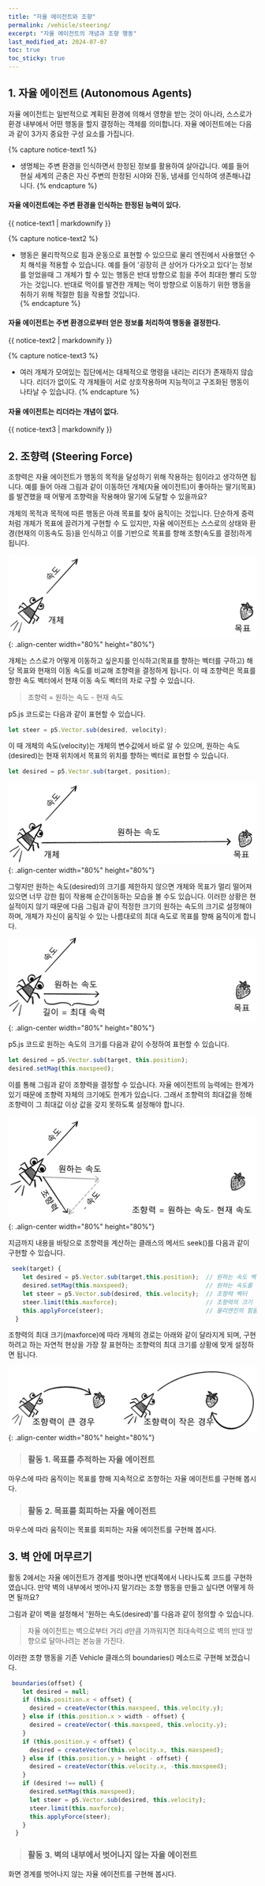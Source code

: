 ```yaml
---
title: "자율 에이전트와 조향"
permalink: /vehicle/steering/
excerpt: "자율 에이전트의 개념과 조향 행동"
last_modified_at: 2024-07-07
toc: true
toc_sticky: true
---
```


## 1. 자율 에이전트 (Autonomous Agents)
자율 에이전트는 일반적으로 계획된 환경에 의해서 영향을 받는 것이 아니라, 스스로가 환경 내부에서 어떤 행동을 할지 결정하는 객체를 의미합니다. 자율 에이전트에는 다음과 같이 3가지 중요한 구성 요소를 가집니다.

{% capture notice-text1 %}
* 생명체는 주변 환경을 인식하면서 한정된 정보를 활용하여 살아갑니다. 예를 들어 현실 세계의 곤충은 자신 주변의 한정된 시야와 진동, 냄새를 인식하여 생존해나갑니다.
{% endcapture %}
<div class="notice--warning">
  <h4 class="no_toc">자율 에이전트에는 주변 환경을 인식하는 한정된 능력이 있다.</h4>
  {{ notice-text1 | markdownify }}
</div>

{% capture notice-text2 %}
* 행동은 물리학적으로 힘과 운동으로 표현할 수 있으므로 물리 엔진에서 사용했던 수치 해석을 적용할 수 있습니다. 예를 들어 '굉장히 큰 상어가 다가오고 있다'는 정보를 얻었을때 그 개체가 할 수 있는 행동은 반대 방향으로 힘을 주어 최대한 빨리 도망가는 것입니다. 반대로 먹이를 발견한 개체는 먹이 방향으로 이동하기 위한 행동을 취하기 위해 적절한 힘을 작용할 것입니다.   
{% endcapture %}
<div class="notice--warning">
  <h4 class="no_toc">자율 에이전트는 주변 환경으로부터 얻은 정보를 처리하여 행동을 결정한다.</h4>
  {{ notice-text2 | markdownify }}
</div>

{% capture notice-text3 %}
* 여러 개체가 모여있는 집단에서는 대체적으로 명령을 내리는 리더가 존재하지 않습니다. 리더가 없이도 각 개체들이 서로 상호작용하며 지능적이고 구조화된 행동이 나타날 수 있습니다.
{% endcapture %}
<div class="notice--warning">
  <h4 class="no_toc">자율 에이전트는 리더라는 개념이 없다.</h4>
  {{ notice-text3 | markdownify }}
</div>

## 2. 조향력 (Steering Force)
조향력은 자율 에이전트가 행동의 목적을 달성하기 위해 작용하는 힘이라고 생각하면 됩니다. 예를 들어 아래 그림과 같이 이동하던 개체(자율 에이전트)이 좋아하는 딸기(목표)를 발견했을 때 어떻게 조향력을 작용해야 딸기에 도달할 수 있을까요?

개체의 목적과 목적에 따른 행동은 아래 목표를 찾아 움직이는 것입니다. 단순하게 중력처럼 개체가 목표에 끌려가게 구현할 수 도 있지만, 자율 에이전트는 스스로의 상태와 환경(현재의 이동속도 등)을 인식하고 이를 기반으로 목표를 향해 조향(속도를 결정)하게 됩니다. 

!["속도와 목표가 있는 자율 에이전트"](/assets/images/steering_01.png){: .align-center width="80%" height="80%"}

개체는 스스로가 어떻게 이동하고 싶은지를 인식하고(목표를 향하는 벡터를 구하고) 해당 목표와 현재의 이동 속도를 비교해 조향력을 결정하게 됩니다. 이 때 조향력은 목표를 향한 속도 벡터에서 현재 이동 속도 벡터의 차로 구할 수 있습니다. 

> 조향력  = 원하는 속도 - 현재 속도

p5.js 코드로는 다음과 같이 표현할 수 있습니다.

```javascript
let steer = p5.Vector.sub(desired, velocity);
```
이 때 개체의 속도(velocity)는 개체의 변수값에서 바로 알 수 있으며, 원하는 속도(desired)는 현재 위치에서 목표의 위치를 향하는 벡터로 표현할 수 있습니다.

```javascript
let desired = p5.Vector.sub(target, position);
```

!["목표지점"](/assets/images/steering_02.png){: .align-center width="80%" height="80%"}

그렇지만 원하는 속도(desired)의 크기를 제한하지 않으면 개체와 목표가 멀리 떨어져 있으면 너무 강한 힘이 작용해 순간이동하는 모습을 볼 수도 있습니다. 이러한 상황은 현실적이지 않기 때문에 다음 그림과 같이 적정한 크기의 원하는 속도의 크기로 설정해야 하며, 개체가 자신이 움직일 수 있는 나름대로의 최대 속도로 목표를 향해 움직이게 합니다. 

!["최대 속도의 제한"](/assets/images/steering_03.png){: .align-center width="80%" height="80%"}

p5.js 코드로 원하는 속도의 크기를 다음과 같이 수정하여 표현할 수 있습니다.

```javascript
let desired = p5.Vector.sub(target, this.position);
desired.setMag(this.maxspeed);
```

이를 통해 그림과 같이 조향력을 결정할 수 있습니다. 자율 에이전트의 능력에는 한계가 있기 때문에 조향력 자체의 크기에도 한계가 있습니다. 그래서 조향력의 최대값을 정해 조향력이 그 최대값 이상 값을 갖지 못하도록 설정해야 합니다.

!["조향력의 계산"](/assets/images/steering_04.png){: .align-center width="80%" height="80%"}

지금까지 내용을 바탕으로 조향력을 계산하는 클래스의 메서드 seek()를 다음과 같이 구현할 수 있습니다. 

```javascript
 seek(target) {
    let desired = p5.Vector.sub(target,this.position);  // 원하는 속도 벡터
    desired.setMag(this.maxspeed);                      // 원하는 속도를 최대값으로 결정
    let steer = p5.Vector.sub(desired, this.velocity);  // 조향력 벡터
    steer.limit(this.maxforce);                         // 조향력의 크기 범위를 결정
    this.applyForce(steer);                             // 물리엔진의 힘을 결정
  }
```

조향력의 최대 크기(maxforce)에 따라 개체의 경로는 아래와 같이 달라지게 되며, 구현하려고 하는 자연적 현상을 가장 잘 표현하는 조향력의 최대 크기를 상황에 맞게 설정하면 됩니다.

!["조향력의 크기에 따른 경로"](/assets/images/steering_05.png){: .align-center width="80%" height="80%"}



> ### 활동 1. 목표를 추적하는 자율 에이전트

마우스에 따라 움직이는 목표를 향해 지속적으로 조향하는 자율 에이전트를 구현해 봅시다.

<script src="//toolness.github.io/p5.js-widget/p5-widget.js"></script>
<script type="text/p5" data-height="800" data-p5-version="1.2.0">
let vehicle;

function setup() {
  createCanvas(100, 100);
  vehicle = new Vehicle(width / 2, height / 2);
}

function draw() {
  background(200);

  let mouse = createVector(mouseX, mouseY);

  fill(127);
  stroke(0);
  strokeWeight(2);
  circle(mouse.x, mouse.y, 10);

  vehicle.seek(mouse);
  vehicle.update();
  vehicle.show();
}

class Vehicle {
  constructor(x, y) {
    this.position = createVector(x, y);
    this.velocity = createVector(0, 0);
    this.acceleration = createVector(0, 0);
    this.r = 2;
    this.maxspeed = 2;
    this.maxforce = 0.1;
  }

  update() {
    this.velocity.add(this.acceleration);
    this.velocity.limit(this.maxspeed);
    this.position.add(this.velocity);
    this.acceleration.mult(0);
  }

  applyForce(force) {
    this.acceleration.add(force);
  }

  seek(target) {
    let desired = p5.Vector.sub(target, this.position); 
    desired.setMag(this.maxspeed);
    let steer = p5.Vector.sub(desired, this.velocity);
    steer.limit(this.maxforce);
    this.applyForce(steer);
  }

  show() {
    let angle = this.velocity.heading();
    fill(127);
    stroke(0);
    push();
    translate(this.position.x, this.position.y);
    rotate(angle);
    beginShape();
    vertex(this.r * 2, 0);
    vertex(-this.r * 2, -this.r);
    vertex(-this.r * 2, this.r);
    endShape(CLOSE);
    pop();
  }
}
</script>

> ### 활동 2. 목표를 회피하는 자율 에이전트

마우스에 따라 움직이는 목표를 회피하는 자율 에이전트를 구현해 봅시다.

<script src="//toolness.github.io/p5.js-widget/p5-widget.js"></script>
<script type="text/p5" data-height="800" data-p5-version="1.2.0">
let vehicle;

function setup() {
  createCanvas(100, 100);
  vehicle = new Vehicle(width / 2, height / 2);
}

function draw() {
  background(200);

  fill(255, 0, 0);
  noStroke();
  let mouse = createVector(mouseX, mouseY);
  fill(127);
  stroke(0);
  strokeWeight(2);
  circle(mouse.x, mouse.y, 10);

  let steering = vehicle.flee(mouse);
  vehicle.applyForce(steering);

  vehicle.edges();
  vehicle.update();
  vehicle.show();
}

class Vehicle {
  constructor(x, y) {
    this.position = createVector(x, y);
    this.velocity = createVector(0, 0);
    this.acceleration = createVector(0, 0);
    this.r = 2;
    this.maxspeed = 2;
    this.maxforce = 0.1;
  }

  flee(target) {
    return this.seek(target).mult(-1);
  }

  seek(target) {
    let desired = p5.Vector.sub(target, this.position);
    desired.setMag(this.maxspeed);
    let steer = p5.Vector.sub(desired, this.velocity);
    steer.limit(this.maxforce);
    return steer;
  }

  applyForce(force) {
    this.acceleration.add(force);
  }

  update() {
    this.velocity.add(this.acceleration);
    this.velocity.limit(this.maxspeed);
    this.position.add(this.velocity);
    this.acceleration.mult(0);
  }

  show() {
    let angle = this.velocity.heading();
    fill(127);
    stroke(0);
    push();
    translate(this.position.x, this.position.y);
    rotate(angle);
    beginShape();
    vertex(this.r * 2, 0);
    vertex(-this.r * 2, -this.r);
    vertex(-this.r * 2, this.r);
    endShape(CLOSE);
    pop();
  }

  edges() {
    if (this.position.x > width + this.r) {
      this.position.x = -this.r;
    } else if (this.position.x < -this.r) {
      this.position.x = width + this.r;
    }
    if (this.position.y > height + this.r) {
      this.position.y = -this.r;
    } else if (this.position.y < -this.r) {
      this.position.y = height + this.r;
    }
  }
}
</script>

## 3. 벽 안에 머무르기 
활동 2에서는 자율 에이전트가 경계를 벗아나면 반대쪽에서 나타나도록 코드를 구현하였습니다. 만약 벽의 내부에서 벗어나지 말기라는 조향 행동을 만들고 싶다면 어떻게 하면 될까요?

그림과 같이 벽을 설정해서 '원하는 속도(desired)'를 다음과 같이 정의할 수 있습니다.

> 자율 에이전트는 벽으로부터 거리 d만큼 가까워지면 최대속력으로 벽의 반대 방향으로 달아나려는 본능을 가진다.

이러한 조향 행동을 기존 Vehicle 클래스의 boundaries() 메소드로 구현해 보겠습니다.

```javascript
 boundaries(offset) {
    let desired = null;
    if (this.position.x < offset) {
      desired = createVector(this.maxspeed, this.velocity.y);
    } else if (this.position.x > width - offset) {
      desired = createVector(-this.maxspeed, this.velocity.y);
    }
    if (this.position.y < offset) {
      desired = createVector(this.velocity.x, this.maxspeed);
    } else if (this.position.y > height - offset) {
      desired = createVector(this.velocity.x, -this.maxspeed);
    }
    if (desired !== null) {
      desired.setMag(this.maxspeed);
      let steer = p5.Vector.sub(desired, this.velocity);
      steer.limit(this.maxforce);
      this.applyForce(steer);
    }
  }
```
> ### 활동 3. 벽의 내부에서 벗어나지 않는 자율 에이전트

화면 경계를 벗어나지 않는 자율 에이전트를 구현해 봅시다.

<script src="//toolness.github.io/p5.js-widget/p5-widget.js"></script>
<script type="text/p5" data-height="800" data-p5-version="1.2.0">
let vehicle;
let offset = 10;

function setup() {
  createCanvas(100, 100);
  vehicle = new Vehicle(width / 2, height / 2);
}

function draw() {
  background(200);

  stroke(0);
  noFill();
  rectMode(CENTER);
  rect(width / 2, height / 2, width - offset * 2, height - offset * 2);

  vehicle.boundaries(offset);
  vehicle.update();
  vehicle.show();
}

class Vehicle {
  constructor(x, y) {
    this.position = createVector(x, y);
    this.velocity = createVector(1, 1.3);
    this.acceleration = createVector(0, 0);
    this.r = 2;
    this.maxspeed = 1;
    this.maxforce = 0.05;
  }

  update() {
    this.velocity.add(this.acceleration);
    this.velocity.limit(this.maxspeed);
    this.position.add(this.velocity);
    this.acceleration.mult(0);
  }

  applyForce(force) {
    this.acceleration.add(force);
  }

  boundaries(offset) {
    let desired = null;
    if (this.position.x < offset) {
      desired = createVector(this.maxspeed, this.velocity.y);
    } else if (this.position.x > width - offset) {
      desired = createVector(-this.maxspeed, this.velocity.y);
    }
    if (this.position.y < offset) {
      desired = createVector(this.velocity.x, this.maxspeed);
    } else if (this.position.y > height - offset) {
      desired = createVector(this.velocity.x, -this.maxspeed);
    }

    if (desired !== null) {
      desired.setMag(this.maxspeed);
      let steer = p5.Vector.sub(desired, this.velocity);
      steer.limit(this.maxforce);
      this.applyForce(steer);
    }
  }

  show() {
    let angle = this.velocity.heading();
    fill(127);
    stroke(0);
    push();
    translate(this.position.x, this.position.y);
    rotate(angle);
    beginShape();
    vertex(this.r * 2, 0);
    vertex(-this.r * 2, -this.r);
    vertex(-this.r * 2, this.r);
    endShape(CLOSE);
    pop();
  }
}
</script>